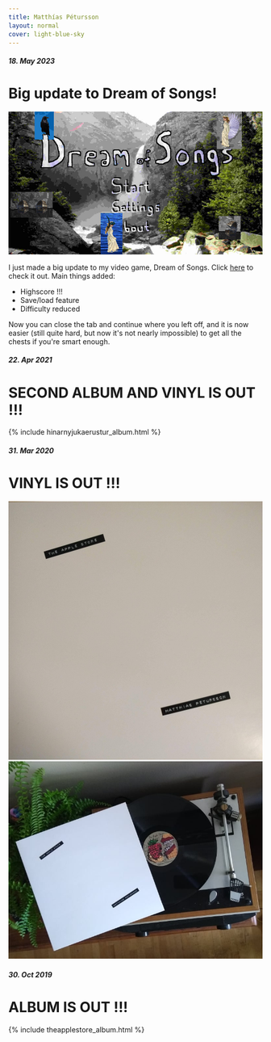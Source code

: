 ```yaml
---
title: Matthías Pétursson
layout: normal
cover: light-blue-sky
---
```


<div class="flakytitle">
	<h5>18. May 2023</h5>
	<h1>Big update to Dream of Songs!</h1>
</div>
<div class="article">
	<div class="article-top">
		<a href="/dreamofsongs" target="_blank">
			<img id="dreamofsongspromo" src="img/dreamofsongs/dreamofsongspromo.jpg" />
		</a>
	</div>
	<div class="article-bottom">
		<p>I just made a big update to my video game, Dream of Songs. Click <a href="/dreamofsongs" target="_blank">here</a> to check it out. Main things added:</p>
		<ul>
			<li>Highscore !!!</li>
			<li>Save/load feature</li>
			<li>Difficulty reduced</li>
		</ul>
		<p>Now you can close the tab and continue where you left off, and it is now easier (still quite hard, but now it's not nearly impossible) to get all the chests if you're smart enough.</p>
	</div>
</div>

<div class="flakytitle">
	<h5>22. Apr 2021</h5>
	<h1>SECOND ALBUM AND VINYL IS OUT !!!</h1>
</div>
{% include hinarnyjukaerustur_album.html %}

<div class="flakytitle">
	<h5>31. Mar 2020</h5>
	<h1>VINYL IS OUT !!!</h1>
</div>
<div class="vinylout">
	<img id="applestorepocket" src="img/vinyl/theapplestore/applestorepocketclose.jpg" />
	<img id="applestoreplant" src="img/vinyl/theapplestore/applestoreplant.jpg" />
</div>

<div class="flakytitle">
	<h5>30. Oct 2019</h5>
	<h1>ALBUM IS OUT !!!</h1>
</div>
<div class="vinylout" class="bottomvinylout">
	{% include theapplestore_album.html %}
</div>